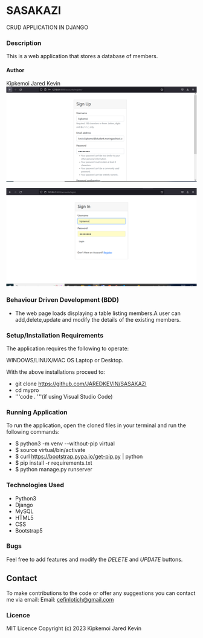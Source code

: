 # SASAKAZI
CRUD APPLICATION IN DJANGO

### Description
This is a web application that stores a database of members. 

#### Author
Kipkemoi Jared Kevin
![LOGIN](https://github.com/JAREDKEVIN/instagram-app/blob/924b02d9de5cf37a160e79119c8c7d81d1002e36/SCREENSHOTS/LOGIN.PNG)

![SIGN UP](https://github.com/JAREDKEVIN/instagram-app/blob/924b02d9de5cf37a160e79119c8c7d81d1002e36/SCREENSHOTS/SIGN%20in.PNG)


### Behaviour Driven Development (BDD)
* The web page loads displaying a table listing members.A user can add,delete,update and modify the details of the existing members.

### Setup/Installation Requirements
The application requires the following  to operate:

WINDOWS/LINUX/MAC OS Laptop or Desktop.


With the above installations proceed to:
* git clone https://github.com/JAREDKEVIN/SASAKAZI
* cd mypro
* '''code . '''(if using Visual Studio Code) 

### Running Application
To run the application, open the cloned files in your terminal and run the following commands:
* $ python3 -m venv --without-pip virtual
* $ source virtual/bin/activate
* $ curl https://bootstrap.pypa.io/get-pip.py | python
* $ pip install -r requirements.txt
* $ python manage.py runserver


### Technologies Used
* Python3
* Django
* MySQL
* HTML5
* CSS
* Bootstrap5

### Bugs
Feel free to add features and modify the _DELETE_ and _UPDATE_ buttons.

## Contact
To make contributions to the code or offer any suggestions you can contact me via email:
  Email: cefinlotich@gmail.com

### Licence
 MIT Licence
 Copyright (c) 2023 Kipkemoi Jared Kevin
